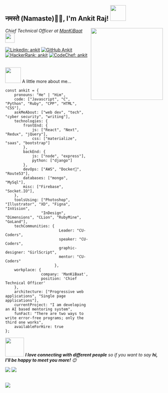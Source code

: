 <h2>नमस्ते (Namaste)🙏🏻, I'm Ankit Raj! <img src="https://media.giphy.com/media/12oufCB0MyZ1Go/giphy.gif" width="50"></h2>
<img align='right' src="https://media.giphy.com/media/M9gbBd9nbDrOTu1Mqx/giphy.gif" width="230">
<p><em>Chief Technical Officer at <a href="http://www.mankibaat.tech">ManKiBaat</a><img src="https://media.giphy.com/media/WUlplcMpOCEmTGBtBW/giphy.gif" width="30"> 
</em></p>

[![Linkedin: ankit](https://img.shields.io/badge/ank1traj-blue?style=flat-square&logo=Linkedin&logoColor=white&link=https://www.linkedin.com/in/ank1traj/)](https://www.linkedin.com/in/ank1traj/)
[![GitHub Ankit](https://img.shields.io/github/followers/ank1traj?label=follow&style=social)](https://github.com/ank1traj)
[![HackerRank: ankit](https://img.shields.io/badge/coderboy_-meadow?style=flat-square&logo=HackerRank&logoColor=white&link=https://www.hackerrank.com/coderboy_/)](https://www.hackerrank.com/coderboy_/)
[![CodeChef: ankit](https://img.shields.io/badge/honesthacker-brown?style=flat-square&logo=codechef&logoColor=white&link=https://www.codechef.com/users/honesthacker/)](https://www.codechef.com/users/honesthacker/)
<br>
<br>

<img src="https://media.giphy.com/media/VgCDAzcKvsR6OM0uWg/giphy.gif" width="50"> A little more about me...  


```
const ankit = {
    pronouns: "He" | "Him",
    code: ["Javascript", "C", "Python", "Ruby", "CPP", "HTML", "CSS"],
    askMeAbout: ["web dev", "tech", "cyber security", "writing"],
    technologies: {
        frontEnd: {
            js: ["React", "Next", "Redux", "jQuery"],
            css: ["materialize", "saas", "bootstrap"]
        },
        backEnd: {
            js: ["node", "express"],
            python: ["django"]
        },
        devOps: ["AWS", "Docker🐳", "Route53"],
        databases: ["mongo", "MySql"],
        misc: ["Firebase", "Socket.IO"],
    },
    toolsUsing: ["Photoshop", "Illustrator", "XD", "Figna", "InVision", 
                "InDesign", "Dimensions", "CLion", "RubyMine", "GoLand"],
    techCommunities: {
                        Leader: "CU-Coders",
                        speaker: "CU-Coders",
                        graphic-designer: "GirlScript",
                        mentor: "CU-Coders"
                      },
    workplace: {
                company: 'ManKiBaat',
                position: 'Chief Technical Officer'         
    },
    architecture: ["Progressive web applications", "Single page applications"],
    currentProject: "I am developing an AI based mentoring system",
    funFact: "There are two ways to write error-free programs; only the third one works",
    availableForHire: true
};
```
<img src="https://media.giphy.com/media/LnQjpWaON8nhr21vNW/giphy.gif" width="60"> <em><b>I love connecting with different people</b> so if you want to say <b>hi, I'll be happy to meet you more!</b> 😊</em>
<p>
    <img src="https://github-readme-stats.vercel.app/api?username=ank1traj&show_icons=true&theme=tokyonight&line_height=40">
    <img src="https://github-readme-stats.vercel.app/api/top-langs/?username=ank1traj&theme=tokyonight">
</p>
<br>
<!--START_SECTION:waka-->
<!--END_SECTION:waka-->
<img src="https://raw.githubusercontent.com/saadeghi/saadeghi/master/dino.gif">
<br>
<br>
<!--
**ank1traj/ank1traj** is a ✨ _special_ ✨ repository because its `README.md` (this file) appears on your GitHub profile.
Here are some ideas to get you started:

- 🔭 I’m currently working on ...
- 🌱 I’m currently learning ...
- 👯 I’m looking to collaborate on ...
- 🤔 I’m looking for help with ...
- 💬 Ask me about ...
- 📫 How to reach me: ...
- 😄 Pronouns: ...
- ⚡ Fun fact: ...

<div>
  <img align="right" src="https://github.com/ank1traj/ank1traj/blob/master/images/404-05-space/404-05-space.png" height="300" width="300">
</div>
-->
